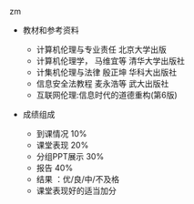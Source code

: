 zm

* 教材和参考资料
  * 计算机伦理与专业责任 北京大学出版
  * 计算机伦理学， 马维宜等  清华大学出版社  
  * 计集机伦理与法律  殷正坤  华科大出版社
  * 信息安全法教程  麦永浩等  武大出版社
  * 互联网伦理:信息时代的道德重构(第6版)



* 成绩组成
  * 到课情况 10%
  * 课堂表现 20%
  * 分组PPT展示 30%
  * 报告 40%
  * 结果 ：优/良/中/不及格
  * 课堂表现好的适当加分
